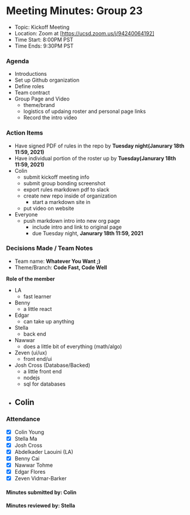# Meeting Minutes: Group 23
- Topic: Kickoff Meeting
- Location: Zoom at [https://ucsd.zoom.us/j/94240064192]
- Time Start: 8:00PM PST
- Time Ends: 9:30PM PST

### Agenda
- Introductions
- Set up Github organization
- Define roles
- Team contract
- Group Page and Video
    - theme/brand
    - logistics of updaing roster and personal page links
    - Record the intro video
    

### Action Items
- Have signed PDF of rules in the repo by **Tuesday night(Janurary 18th 11:59, 2021)**
- Have individual portion of the roster up by **Tuesday(Janurary 18th 11:59, 2021)**
- Colin
    - submit kickoff meeting info
    - submit group bonding screenshot
    - export rules markdown pdf to slack
    - create new repo inside of organization
        - start a markdown site in
    - put video on website
- Everyone
    - push markdown intro into new org page
        - include intro and link to original page
        - due Tuesday night, **Janurary 18th 11:59, 2021**


### Decisions Made / Team Notes
- Team name: **Whatever You Want ;)**
- Theme/Branch: **Code Fast, Code Well**

**Role of the member**
- LA
    - fast learner
- Benny 
    - a little react
- Edgar 
    - can take up anything
- Stella
    - back end
- Nawwar
    - does a little bit of everything (math/algo)
- Zeven (ui/ux)
    - front end/ui
- Josh Cross (Database/Backed)
    - a little front end
    - nodejs
    - sql for databases
- Colin
    -
  

### Attendance
- [X] Colin Young
- [X] Stella Ma
- [X] Josh Cross
- [X] Abdelkader Laouini (LA)
- [X] Benny Cai
- [X] Nawwar Tohme
- [X] Edgar Flores
- [X] Zeven Vidmar-Barker

#### Minutes submitted by: Colin
#### Minutes reviewed by: Stella

